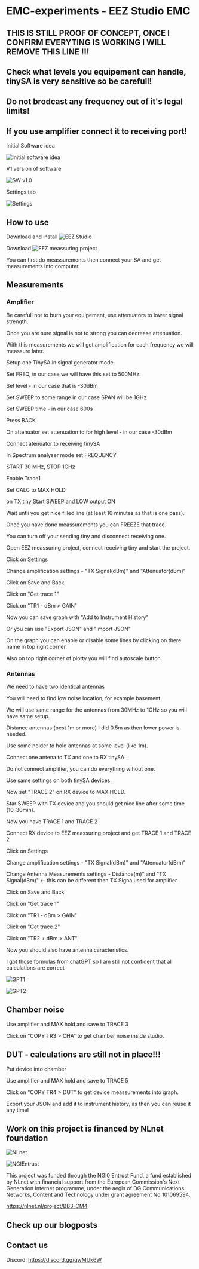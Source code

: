 # EMC-experiments - EEZ Studio EMC

## THIS IS STILL PROOF OF CONCEPT, ONCE I CONFIRM EVERYTING IS WORKING I WILL REMOVE THIS LINE !!!

## Check what levels you equipement can handle, tinySA is very sensitive so be carefull!

## Do not brodcast any frequency out of it's legal limits!

## If you use amplifier connect it to receiving port!

Initial Software idea

![Initial software idea](pictures/Initial_software_flow.png)

V1 version of software

![SW v1.0](pictures/software_v1.png)

Settings tab

![Settings](pictures/settings.png)

## How to use

Download and install ![EEZ Studio](https://github.com/eez-open/studio)

Download ![EEZ meassuring project](https://github.com/intergalaktik/EMC-experiments/tree/main/EMC-TinySA/EEZ)

You can first do meassurements then connect your SA and get measurements into computer.

## Measurements

### Amplifier

Be carefull not to burn your equipement, use attenuators to lower signal strength. 

Once you are sure signal is not to strong you can decrease attenuation.

With this measurements we will get amplification for each frequency we will meassure later.

Setup one TinySA in signal generator mode.

Set FREQ, in our case we will have this set to 500MHz.

Set level - in our case that is -30dBm

Set SWEEP to some range in our case SPAN will be 1GHz

Set SWEEP time - in our case 600s

Press BACK 

On attenuator set attenuation to for high level - in our case -30dBm

Connect atenuator to receiving tinySA

In Spectrum analyser mode set FREQUENCY

START 30 MHz, STOP 1GHz

Enable Trace1 

Set CALC to MAX HOLD

on TX tiny Start SWEEP and LOW output ON

Wait untli you get nice filled line (at least 10 minutes as that is one pass).

Once you have done meassurements you can FREEZE that trace.

You can turn off your sending tiny and disconnect receiving one.

Open EEZ meassuring project, connect receiving tiny and start the project.

Click on Settings

Change amplification settings - "TX Signal(dBm)" and "Attenuator(dBm)"

Click on Save and Back

Click on "Get trace 1"

Click on "TR1 - dBm > GAIN"

Now you can save graph with "Add to Instrument History"

Or you can use "Export JSON" and "Import JSON"

On the graph you can enable or disable some lines by clicking on there name in top right corner.

Also on top right corner of plotty you will find autoscale button.

### Antennas

We need to have two identical antennas

You will need to find low noise location, for example basement.

We will use same range for the antennas from 30MHz to 1GHz so you will have same setup.

Distance antennas (best 1m or more) I did 0.5m as then lower power is needed.

Use some holder to hold antennas at some level (like 1m).

Connect one antena to TX and one to RX tinySA.

Do not connect amplifier, you can do everything wihout one.

Use same settings on both tinySA devices.

Now set "TRACE 2" on RX device to MAX HOLD.

Star SWEEP with TX device and you should get nice line after some time (10-30min).

Now you have TRACE 1 and TRACE 2

Connect RX device to EEZ meassuring project and get TRACE 1 and TRACE 2

Click on Settings

Change amplification settings - "TX Signal(dBm)" and "Attenuator(dBm)"

Change Antenna Measurements settings - Distance(m)" and "TX Signal(dBm)" <- this can be different then TX Signa used for amplifier.

Click on Save and Back

Click on "Get trace 1"

Click on "TR1 - dBm > GAIN"

Click on "Get trace 2"

Click on "TR2 + dBm > ANT"

Now you should also have antenna caracteristics.

I got those formulas from chatGPT so I am still not confident that all calculations are correct

![GPT1](pictures/gpt1.png)

![GPT2](pictures/gpt2.png)

## Chamber noise

Use amplifier and MAX hold and save to TRACE 3

Click on "COPY TR3 > CHA" to get chamber noise inside studio.

## DUT - calculations are still not in place!!!

Put device into chamber

Use amplifier and MAX hold and save to TRACE 5

Click on "COPY TR4 > DUT" to get device meassurements into graph.

Export your JSON and add it to instrument history, as then you can reuse it any time!

## Work on this project is financed by NLnet foundation

![NLnet](https://nlnet.nl/logo/banner.png)

![NGIEntrust](https://nlnet.nl/image/logos/NGI0Entrust_tag.svg)

This project was funded through the NGI0 Entrust Fund, a fund established by NLnet with financial support from the European Commission's Next Generation Internet programme, under the aegis of DG Communications Networks, Content and Technology under grant agreement No 101069594.

https://nlnet.nl/project/BB3-CM4

## Check up our blogposts

## Contact us

Discord: https://discord.gg/qwMUk6W
